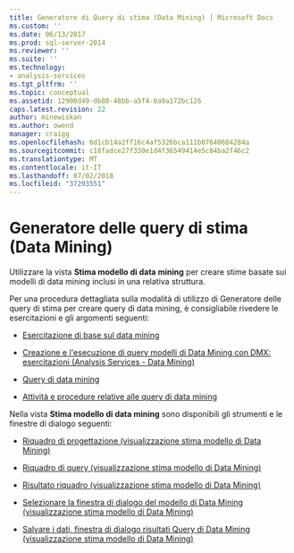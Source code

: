 ```yaml
---
title: Generatore di Query di stima (Data Mining) | Microsoft Docs
ms.custom: ''
ms.date: 06/13/2017
ms.prod: sql-server-2014
ms.reviewer: ''
ms.suite: ''
ms.technology:
- analysis-services
ms.tgt_pltfrm: ''
ms.topic: conceptual
ms.assetid: 12900d49-db88-48bb-a5f4-0a9a172bc126
caps.latest.revision: 22
author: minewiskan
ms.author: owend
manager: craigg
ms.openlocfilehash: 6d1cb14a2ff16c4af5326bca111b07640604284a
ms.sourcegitcommit: c18fadce27f330e1d4f36549414e5c84ba2f46c2
ms.translationtype: MT
ms.contentlocale: it-IT
ms.lasthandoff: 07/02/2018
ms.locfileid: "37293551"
---
```

# <a name="prediction-query-builder-data-mining"></a>Generatore delle query di stima (Data Mining)
  Utilizzare la vista **Stima modello di data mining** per creare stime basate sui modelli di data mining inclusi in una relativa struttura.  
  
 Per una procedura dettagliata sulla modalità di utilizzo di Generatore delle query di stima per creare query di data mining, è consigliabile rivedere le esercitazioni e gli argomenti seguenti:  
  
-   [Esercitazione di base sul data mining](../../2014/tutorials/basic-data-mining-tutorial.md)  
  
-   [Creazione e l'esecuzione di query modelli di Data Mining con DMX: esercitazioni &#40;Analysis Services - Data Mining&#41;](../../2014/tutorials/create-query-data-mining-models-dmx-tutorials.md)  
  
-   [Query di data mining](data-mining/data-mining-queries.md)  
  
-   [Attività e procedure relative alle query di data mining](data-mining/data-mining-query-tasks-and-how-tos.md)  
  
 Nella vista **Stima modello di data mining** sono disponibili gli strumenti e le finestre di dialogo seguenti:  
  
-   [Riquadro di progettazione &#40;visualizzazione stima modello di Data Mining&#41;](design-pane-mining-model-prediction-view.md)  
  
-   [Riquadro di query &#40;visualizzazione stima modello di Data Mining&#41;](query-pane-mining-model-prediction-view.md)  
  
-   [Risultato riquadro &#40;visualizzazione stima modello di Data Mining&#41;](result-pane-mining-model-prediction-view.md)  
  
-   [Selezionare la finestra di dialogo del modello di Data Mining &#40;visualizzazione stima modello di Data Mining&#41;](select-mining-model-dialog-box-mining-model-prediction-view.md)  
  
-   [Salvare i dati, finestra di dialogo risultati Query di Data Mining &#40;visualizzazione stima modello di Data Mining&#41;](save-data-mining-query-result-dialog-box-mining-model-prediction-view.md)  
  
  
